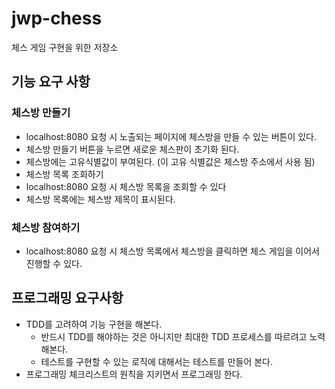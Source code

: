 # jwp-chess
체스 게임 구현을 위한 저장소

## 기능 요구 사항
### 체스방 만들기
- localhost:8080 요청 시 노출되는 페이지에 체스방을 만들 수 있는 버튼이 있다.
- 체스방 만들기 버튼을 누르면 새로운 체스판이 초기화 된다.
- 체스방에는 고유식별값이 부여된다. (이 고유 식별값은 체스방 주소에서 사용 됨)
- 체스방 목록 조회하기
- localhost:8080 요청 시 체스방 목록을 조회할 수 있다
- 체스방 목록에는 체스방 제목이 표시된다.
### 체스방 참여하기
- localhost:8080 요청 시 체스방 목록에서 체스방을 클릭하면 체스 게임을 이어서 진행할 수 있다.
## 프로그래밍 요구사항
- TDD를 고려하여 기능 구현을 해본다.
    - 반드시 TDD를 해야하는 것은 아니지만 최대한 TDD 프로세스를 따르려고 노력해본다.
    - 테스트를 구현할 수 있는 로직에 대해서는 테스트를 만들어 본다.
- 프로그래밍 체크리스트의 원칙을 지키면서 프로그래밍 한다.